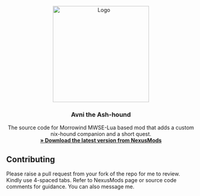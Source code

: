 <!-- PROJECT LOGO -->
<br />
<div align="center">
  <a href="https://github.com/tewlwolow/avni">
    <img src="https://staticdelivery.nexusmods.com/mods/100/images/49521/49521-1617572952-102816857.png" alt="Logo" width="256">
  </a>

  <h3 align="center">Avni the Ash-hound</h3>

  <p align="center">
    The source code for Morrowind MWSE-Lua based mod that adds a custom nix-hound companion and a short quest.
    <br />
    <a href="https://www.nexusmods.com/morrowind/mods/49521"><strong>» Download the latest version from NexusMods</strong></a>
    <br />
  </p>
</div>

<!-- Contributing -->
## Contributing

Please raise a pull request from your fork of the repo for me to review. Kindly use 4-spaced tabs.
Refer to NexusMods page or source code comments for guidance. You can also message me.

